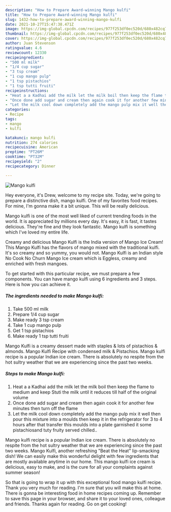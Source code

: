 ```yaml
---
description: "How to Prepare Award-winning Mango kulfi"
title: "How to Prepare Award-winning Mango kulfi"
slug: 1432-how-to-prepare-award-winning-mango-kulfi
date: 2021-10-27T15:47:38.471Z
image: https://img-global.cpcdn.com/recipes/977f253df0ec520d/680x482cq70/mango-kulfi-recipe-main-photo.jpg
thumbnail: https://img-global.cpcdn.com/recipes/977f253df0ec520d/680x482cq70/mango-kulfi-recipe-main-photo.jpg
cover: https://img-global.cpcdn.com/recipes/977f253df0ec520d/680x482cq70/mango-kulfi-recipe-main-photo.jpg
author: Juan Stevenson
ratingvalue: 4.6
reviewcount: 12330
recipeingredient:
- "500 ml milk"
- "1/4 cup sugar"
- "3 tsp cream"
- "1 cup mango pulp"
- "1 tsp pistachios"
- "1 tsp tutti fruiti"
recipeinstructions:
- "Heat a a Kadhai add the milk let the milk boil then keep the flame to medium and keep Stuti the milk until it reduces till half of the original volume"
- "Once done add sugar and cream then again cook it for another few minutes then turn off the flame"
- "Let the milk cool down completely add the mango pulp mix it well then pour this mixture into a moulds then keep it in the refrigerator for 3 to 4 hours after that transfer this moulds into a plate garnished it some pistachiosand tuty fruity served chilled.."
categories:
- Recipe
tags:
- mango
- kulfi

katakunci: mango kulfi 
nutrition: 274 calories
recipecuisine: American
preptime: "PT26M"
cooktime: "PT32M"
recipeyield: "2"
recipecategory: Dinner

---
```



![Mango kulfi](https://img-global.cpcdn.com/recipes/977f253df0ec520d/680x482cq70/mango-kulfi-recipe-main-photo.jpg)

Hey everyone, it's Drew, welcome to my recipe site. Today, we're going to prepare a distinctive dish, mango kulfi. One of my favorites food recipes. For mine, I'm gonna make it a bit unique. This will be really delicious.

Mango kulfi is one of the most well liked of current trending foods in the world. It is appreciated by millions every day. It's easy, it is fast, it tastes delicious. They're fine and they look fantastic. Mango kulfi is something which I've loved my entire life.

Creamy and delicious Mango Kulfi is the India version of Mango Ice Cream! This Mango Kulfi has the flavors of mango mixed with the traditional kulfi. It&#39;s so creamy and so yummy, you would not. Mango Kulfi is an Indian style No Cook No Churn Mango Ice cream which is Eggless, creamy and enriched with fresh mangoes.


To get started with this particular recipe, we must prepare a few components. You can have mango kulfi using 6 ingredients and 3 steps. Here is how you can achieve it.

<!--inarticleads1-->

##### The ingredients needed to make Mango kulfi:

1. Take 500 ml milk
1. Prepare 1/4 cup sugar
1. Make ready 3 tsp cream
1. Take 1 cup mango pulp
1. Get 1 tsp pistachios
1. Make ready 1 tsp tutti fruiti


Mango Kulfi is a creamy dessert made with staples &amp; lots of pistachios &amp; almonds. Mango Kulfi Recipe with condensed milk &amp; Pistachios. Mango kulfi recipe is a popular Indian ice cream. There is absolutely no respite from the hot sultry weather that we are experiencing since the past two weeks. 

<!--inarticleads2-->

##### Steps to make Mango kulfi:

1. Heat a a Kadhai add the milk let the milk boil then keep the flame to medium and keep Stuti the milk until it reduces till half of the original volume
1. Once done add sugar and cream then again cook it for another few minutes then turn off the flame
1. Let the milk cool down completely add the mango pulp mix it well then pour this mixture into a moulds then keep it in the refrigerator for 3 to 4 hours after that transfer this moulds into a plate garnished it some pistachiosand tuty fruity served chilled..


Mango kulfi recipe is a popular Indian ice cream. There is absolutely no respite from the hot sultry weather that we are experiencing since the past two weeks. Mango Kulfi, another refreshing &#34;Beat the Heat&#34; lip-smacking dish! We can easily make this wonderful delight with few ingredients that are mostly available anytime in our home. This mango kulfi ice cream is delicious, easy to make, and is the cure for all your complaints against summer season! 

So that is going to wrap it up with this exceptional food mango kulfi recipe. Thank you very much for reading. I'm sure that you will make this at home. There is gonna be interesting food in home recipes coming up. Remember to save this page in your browser, and share it to your loved ones, colleague and friends. Thanks again for reading. Go on get cooking!
